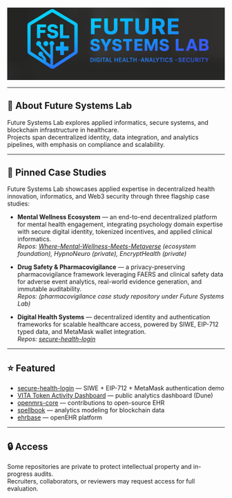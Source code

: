 <!-- Rights Reserved, Unlicensed -->

<p align="center">
  <img src="./assets/future-systems-lab-banner.jpg" alt="Future Systems Lab" width="1000">
</p>

---

## 🥼 About Future Systems Lab  

Future Systems Lab explores applied informatics, secure systems, and blockchain infrastructure in healthcare.  
Projects span decentralized identity, data integration, and analytics pipelines, with emphasis on compliance and scalability.  
 

---

## 📌 Pinned Case Studies  

Future Systems Lab showcases applied expertise in decentralized health innovation, informatics, and Web3 security through three flagship case studies:  

- **Mental Wellness Ecosystem** — an end-to-end decentralized platform for mental health engagement, integrating psychology domain expertise with secure digital identity, tokenized incentives, and applied clinical informatics.  
  *Repos: [Where-Mental-Wellness-Meets-Metaverse](https://github.com/Future-Systems-Lab/Where-Mental-Wellness-Meets-Metaverse) (ecosystem foundation), HypnoNeuro (private), EncryptHealth (private)*  

- **Drug Safety & Pharmacovigilance** — a privacy-preserving pharmacovigilance framework leveraging FAERS and clinical safety data for adverse event analytics, real-world evidence generation, and immutable auditability.  
  *Repos: (pharmacovigilance case study repository under Future Systems Lab)*  

- **Digital Health Systems** — decentralized identity and authentication frameworks for scalable healthcare access, powered by SIWE, EIP-712 typed data, and MetaMask wallet integration.  
  *Repos: [secure-health-login](https://github.com/Future-Systems-Lab/secure-health-login)*  

---

## ⭐ Featured  

- [secure-health-login](https://github.com/Future-Systems-Lab/secure-health-login) — SIWE + EIP-712 + MetaMask authentication demo  
- [VITA Token Activity Dashboard](https://dune.com/dr_meg/vita-dashboard) — public analytics dashboard (Dune)  
- [openmrs-core](https://github.com/openmrs/openmrs-core) — contributions to open-source EHR  
- [spellbook](https://github.com/duneanalytics/spellbook) — analytics modeling for blockchain data  
- [ehrbase](https://github.com/ehrbase/ehrbase) — openEHR platform  

---

## 🔒 Access  

Some repositories are private to protect intellectual property and in-progress audits.  
Recruiters, collaborators, or reviewers may request access for full evaluation.  
